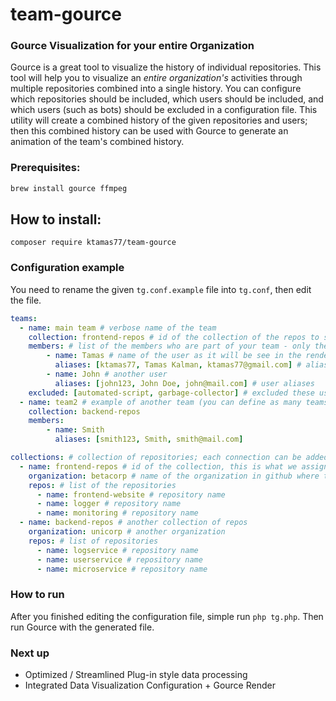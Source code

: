 # team-gource
### Gource Visualization for your entire Organization

Gource is a great tool to visualize the history of individual repositories.
This tool will help you to visualize an *entire organization's* activities through multiple repositories combined into a single history. You can configure which repositories should be included, which users should be included, and which users (such as bots) should be excluded in a configuration file. This utility will create a combined history of the given repositories and users; then this combined history can be used with Gource to generate an animation of the team's combined history.

### Prerequisites:
```bash
brew install gource ffmpeg
```

## How to install:
```
composer require ktamas77/team-gource
```

### Configuration example

You need to rename the given `tg.conf.example` file into `tg.conf`, then edit the file.

```yaml
teams:
  - name: main team # verbose name of the team
    collection: frontend-repos # id of the collection of the repos to scan
    members: # list of the members who are part of your team - only these users will be part of the animation
        - name: Tamas # name of the user as it will be see in the rendered animation
          aliases: [ktamas77, Tamas Kalman, ktamas77@gmail.com] # aliases of the user (it will be combined into one)
        - name: John # another user
          aliases: [john123, John Doe, john@mail.com] # user aliases
    excluded: [automated-script, garbage-collector] # excluded these users; put here the bots, if you have any
  - name: team2 # example of another team (you can define as many teams as needed)
    collection: backend-repos
    members:
        - name: Smith
          aliases: [smith123, Smith, smith@mail.com]

collections: # collection of repositories; each connection can be added to a team above
  - name: frontend-repos # id of the collection, this is what we assign for the teams above
    organization: betacorp # name of the organization in github where the repos are belong to
    repos: # list of the repositories
      - name: frontend-website # repository name
      - name: logger # repository name
      - name: monitoring # repository name
  - name: backend-repos # another collection of repos
    organization: unicorp # another organization
    repos: # list of repositories
      - name: logservice # repository name
      - name: userservice # repository name
      - name: microservice # repository name
```

### How to run

After you finished editing the configuration file, simple run `php tg.php`. 
Then run Gource with the generated file.

### Next up

* Optimized / Streamlined Plug-in style data processing
* Integrated Data Visualization Configuration + Gource Render


